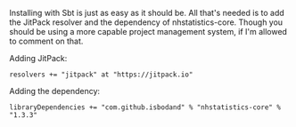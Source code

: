 Installing with Sbt is just as easy as it should be. All that's needed is to add the JitPack resolver and the 
dependency of nhstatistics-core. 
Though you should be using a more capable project management system, if I'm allowed to comment on that.

Adding JitPack:  
```sbtshell
resolvers += "jitpack" at "https://jitpack.io"
```
Adding the dependency:  
```sbtshell
libraryDependencies += "com.github.isbodand" % "nhstatistics-core" % "1.3.3"
```

